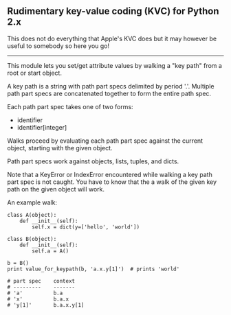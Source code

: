 ## Rudimentary key-value coding (KVC) for Python 2.x

This does not do everything that Apple's KVC does but it
may however be useful to somebody so here you go!

---

This module lets you set/get attribute values by walking
a "key path" from a root or start object.

A key path is a string with path part specs delimited by period '.'.
Multiple path part specs are concatenated together to form the
entire path spec.

Each path part spec takes one of two forms:

- identifier
- identifier[integer]

Walks proceed by evaluating each path part spec against the
current object, starting with the given object.

Path part specs work against objects, lists, tuples, and dicts.

Note that a KeyError or IndexError encountered while walking a
key path part spec is not caught. You have to know that the a
walk of the given key path on the given object will work.

An example walk:

    class A(object):
        def __init__(self):
            self.x = dict(y=['hello', 'world'])

    class B(object):
        def __init__(self):
            self.a = A()

    b = B()
    print value_for_keypath(b, 'a.x.y[1]')  # prints 'world'

    # part spec    context
    # ---------    -------
    # 'a'          b.a
    # 'x'          b.a.x
    # 'y[1]'       b.a.x.y[1]


